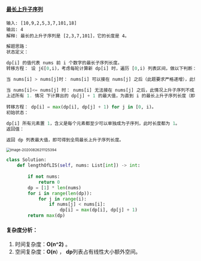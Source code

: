#### [最长上升子序列](https://leetcode-cn.com/problems/longest-increasing-subsequence/)

```
输入: [10,9,2,5,3,7,101,18]
输出: 4 
解释: 最长的上升子序列是 [2,3,7,101]，它的长度是 4。
```

```python
解题思路：
状态定义：

dp[i] 的值代表 nums 前 i 个数字的最长子序列长度。
转移方程： 设 j∈[0,i)，考虑每轮计算新 dp[i] 时，遍历 [0,i) 列表区间，做以下判断：

当 nums[i] > nums[j]时： nums[i] 可以接在 nums[j] 之后（此题要求严格递增），此情况下最长上升子序列长度为 dp[j] + 1；
                                    
当 nums[i]<= nums[j] 时： nums[i] 无法接在 nums[j] 之后，此情况上升子序列不成立，跳过。
上述所有 1. 情况 下计算出的 dp[j] + 1 的最大值，为直到 i 的最长上升子序列长度（即 dp[i] ）。实现方式为遍历 j 时，每轮执行 dp[i]=max(dp[i],dp[j]+1)。
                                    
转移方程： dp[i] = max(dp[i], dp[j] + 1) for j in [0, i)。
初始状态：

dp[i] 所有元素置 1，含义是每个元素都至少可以单独成为子序列，此时长度都为 1。
返回值：

返回 dp 列表最大值，即可得到全局最长上升子序列长度。

```

<img src="/Users/apple/Library/Application%20Support/typora-user-images/image-20200826211125394.png" alt="image-20200826211125394" style="zoom:67%;" />

```python
class Solution:
    def lengthOfLIS(self, nums: List[int]) -> int:
        
        if not nums:
            return 0
        dp = [1] * len(nums)
        for i in range(len(dp)):
            for j in range(i):
                if nums[j] < nums[i]:
                    dp[i] = max(dp[i], dp[j] + 1)
        return max(dp)
```

#### **复杂度分析**：

1. 时间复杂度：**O(n^2)**  。
2. 空间复杂度：**O(n**) ， **dp**列表占有线性大小额外空间。

